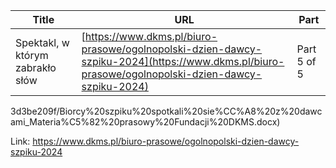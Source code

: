 | **Title**       | **URL**           | **Part**              |
|-----------------|-------------------|-----------------------|
| Spektakl, w którym zabrakło słów         | [https://www.dkms.pl/biuro-prasowe/ogolnopolski-dzien-dawcy-szpiku-2024](https://www.dkms.pl/biuro-prasowe/ogolnopolski-dzien-dawcy-szpiku-2024)    | Part 5 of 5          |

3d3be209f/Biorcy%20szpiku%20spotkali%20sie%CC%A8%20z%20dawcami_Materia%C5%82%20prasowy%20Fundacji%20DKMS.docx)

Link: https://www.dkms.pl/biuro-prasowe/ogolnopolski-dzien-dawcy-szpiku-2024
